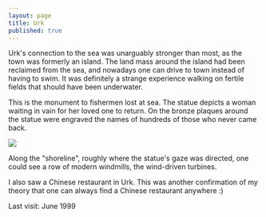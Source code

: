 ```yaml
---
layout: page
title: Urk
published: true
---
```

Urk's connection to the sea was unarguably stronger than most, as the town was formerly an island. The land mass around the island had been reclaimed from the sea, and nowadays one can drive to town instead of having to swim. It was definitely a strange experience walking on fertile fields that should have been underwater. 

This is the monument to fishermen lost at sea. The statue depicts a woman waiting in vain for her loved one to return. On the bronze plaques around the statue were engraved the names of hundreds of those who never came back.

<img src="https://dl.dropboxusercontent.com/u/52804626/urk/UrkLostatSeaMonument99-06.jpg" />

Along the "shoreline", roughly where the statue's gaze was directed, one could see a row of modern windmills, the wind-driven turbines.

I also saw a Chinese restaurant in Urk. This was another confirmation of my theory that one can always find a Chinese restaurant anywhere :)

Last visit: June 1999

